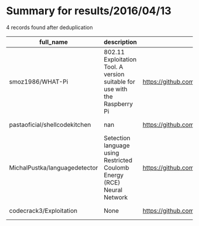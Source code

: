
# Summary for results/2016/04/13
    
4 records found after deduplication

| full_name | description | html_url | matched_list | matched_count | pushed_at | size | stargazers_count | language | forks_count | vul_ids |
|-------------------------------|----------------------------------------------------------------------------|--------------------------------------------------|----------------|-----------------|---------------------------|--------|--------------------|------------|---------------|-----------|
| smoz1986/WHAT-Pi | 802.11 Exploitation Tool. A version suitable for use with the Raspberry Pi | https://github.com/smoz1986/WHAT-Pi | ['exploit'] | 1 | 2016-04-13 02:22:15+00:00 | 122 | 3 | C | 3 | [] |
| pastaoficial/shellcodekitchen | nan | https://github.com/pastaoficial/shellcodekitchen | ['shellcode'] | 1 | 2016-04-13 03:03:40+00:00 | 83 | 0 | Python | 0 | [] |
| MichalPustka/languagedetector | Setection language using Restricted Coulomb Energy (RCE) Neural Network | https://github.com/MichalPustka/languagedetector | ['rce'] | 1 | 2016-04-13 20:47:55+00:00 | 0 | 0 | nan | 0 | [] |
| codecrack3/Exploitation | None | https://github.com/codecrack3/Exploitation | ['exploit'] | 1 | 2016-04-13 00:04:54+00:00 | 201 | 0 | C | 7 | [] |
